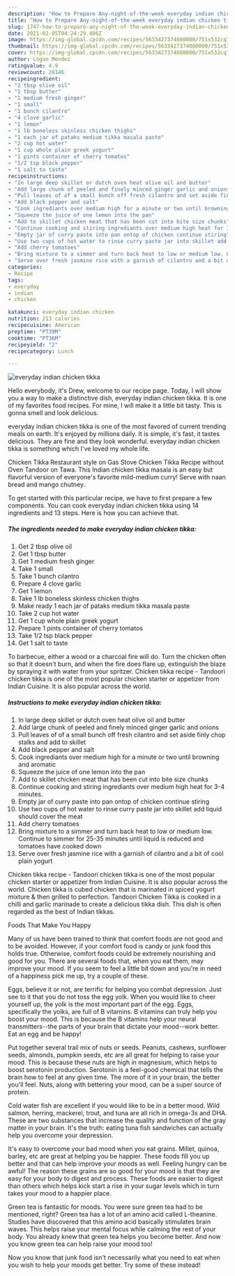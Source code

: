 ```yaml
---
description: "How to Prepare Any-night-of-the-week everyday indian chicken tikka"
title: "How to Prepare Any-night-of-the-week everyday indian chicken tikka"
slug: 1747-how-to-prepare-any-night-of-the-week-everyday-indian-chicken-tikka
date: 2021-02-05T04:24:29.406Z
image: https://img-global.cpcdn.com/recipes/5633427374080000/751x532cq70/everyday-indian-chicken-tikka-recipe-main-photo.jpg
thumbnail: https://img-global.cpcdn.com/recipes/5633427374080000/751x532cq70/everyday-indian-chicken-tikka-recipe-main-photo.jpg
cover: https://img-global.cpcdn.com/recipes/5633427374080000/751x532cq70/everyday-indian-chicken-tikka-recipe-main-photo.jpg
author: Logan Mendez
ratingvalue: 4.9
reviewcount: 28146
recipeingredient:
- "2 tbsp olive oil"
- "1 tbsp butter"
- "1 medium fresh ginger"
- "1 small"
- "1 bunch cilantro"
- "4 clove garlic"
- "1 lemon"
- "1 lb boneless skinless chicken thighs"
- "1 each jar of pataks medium tikka masala paste"
- "2 cup hot water"
- "1 cup whole plain greek yogurt"
- "1 pints container of cherry tomatos"
- "1/2 tsp black pepper"
- "1 salt to taste"
recipeinstructions:
- "In large deep skillet or dutch oven heat olive oil and butter"
- "Add large chunk of peeled and finely minced ginger garlic and onions"
- "Pull leaves of of a small bunch off fresh cilantro and set aside finly chop stalks and add to skillet"
- "Add black pepper and salt"
- "Cook ingrediants over medium high for a minute or two until browning and aromatic"
- "Squeeze the juice of one lemon into the pan"
- "Add to skillet chicken meat that has been cut into bite size chunks"
- "Continue cooking and stiring ingrediants over medium high heat for 3-4 minutes."
- "Empty jar of curry paste into pan ontop of chicken continue stiring"
- "Use two cups of hot water to rinse curry paste jar into skillet add liquid should cover the meat"
- "Add cherry tomatoes"
- "Bring mixture to a simmer and turn back heat to low or medium low. Continue to simmer for 25-35 minutes until liquid is reduced and tomatoes have cooked down"
- "Serve over fresh jasmine rice with a garnish of cilantro and a bit of cool plain yogurt"
categories:
- Recipe
tags:
- everyday
- indian
- chicken

katakunci: everyday indian chicken 
nutrition: 213 calories
recipecuisine: American
preptime: "PT39M"
cooktime: "PT36M"
recipeyield: "2"
recipecategory: Lunch

---
```



![everyday indian chicken tikka](https://img-global.cpcdn.com/recipes/5633427374080000/751x532cq70/everyday-indian-chicken-tikka-recipe-main-photo.jpg)

Hello everybody, it's Drew, welcome to our recipe page. Today, I will show you a way to make a distinctive dish, everyday indian chicken tikka. It is one of my favorites food recipes. For mine, I will make it a little bit tasty. This is gonna smell and look delicious.

everyday indian chicken tikka is one of the most favored of current trending meals on earth. It's enjoyed by millions daily. It is simple, it's fast, it tastes delicious. They are fine and they look wonderful. everyday indian chicken tikka is something which I've loved my whole life.

Chicken Tikka Restaurant style on Gas Stove Chicken Tikka Recipe without Oven Tandoor on Tawa. This Indian chicken tikka masala is an easy but flavorful version of everyone&#39;s favorite mild-medium curry! Serve with naan bread and mango chutney.


To get started with this particular recipe, we have to first prepare a few components. You can cook everyday indian chicken tikka using 14 ingredients and 13 steps. Here is how you can achieve that.

<!--inarticleads1-->

##### The ingredients needed to make everyday indian chicken tikka:

1. Get 2 tbsp olive oil
1. Get 1 tbsp butter
1. Get 1 medium fresh ginger
1. Take 1 small
1. Take 1 bunch cilantro
1. Prepare 4 clove garlic
1. Get 1 lemon
1. Take 1 lb boneless skinless chicken thighs
1. Make ready 1 each jar of pataks medium tikka masala paste
1. Take 2 cup hot water
1. Get 1 cup whole plain greek yogurt
1. Prepare 1 pints container of cherry tomatos
1. Take 1/2 tsp black pepper
1. Get 1 salt to taste


To barbecue, either a wood or a charcoal fire will do. Turn the chicken often so that it doesn&#39;t burn, and when the fire does flare up, extinguish the blaze by spraying it with water from your spritzer. Chicken tikka recipe - Tandoori chicken tikka is one of the most popular chicken starter or appetizer from Indian Cuisine. It is also popular across the world. 

<!--inarticleads2-->

##### Instructions to make everyday indian chicken tikka:

1. In large deep skillet or dutch oven heat olive oil and butter
1. Add large chunk of peeled and finely minced ginger garlic and onions
1. Pull leaves of of a small bunch off fresh cilantro and set aside finly chop stalks and add to skillet
1. Add black pepper and salt
1. Cook ingrediants over medium high for a minute or two until browning and aromatic
1. Squeeze the juice of one lemon into the pan
1. Add to skillet chicken meat that has been cut into bite size chunks
1. Continue cooking and stiring ingrediants over medium high heat for 3-4 minutes.
1. Empty jar of curry paste into pan ontop of chicken continue stiring
1. Use two cups of hot water to rinse curry paste jar into skillet add liquid should cover the meat
1. Add cherry tomatoes
1. Bring mixture to a simmer and turn back heat to low or medium low. Continue to simmer for 25-35 minutes until liquid is reduced and tomatoes have cooked down
1. Serve over fresh jasmine rice with a garnish of cilantro and a bit of cool plain yogurt


Chicken tikka recipe - Tandoori chicken tikka is one of the most popular chicken starter or appetizer from Indian Cuisine. It is also popular across the world. Chicken tikka is cubed chicken that is marinated in spiced yogurt mixture &amp; then grilled to perfection. Tandoori Chicken Tikka is cooked in a chilli and garlic marinade to create a delicious tikka dish. This dish is often regarded as the best of Indian tikkas. 

Foods That Make You Happy


Many of us have been trained to think that comfort foods are not good and to be avoided. However, if your comfort food is candy or junk food this holds true. Otherwise, comfort foods could be extremely nourishing and good for you. There are several foods that, when you eat them, may improve your mood. If you seem to feel a little bit down and you're in need of a happiness pick me up, try a couple of these.

Eggs, believe it or not, are terrific for helping you combat depression. Just see to it that you do not toss the egg yolk. When you would like to cheer yourself up, the yolk is the most important part of the egg. Eggs, specifically the yolks, are full of B vitamins. B vitamins can truly help you boost your mood. This is because the B vitamins help your neural transmitters--the parts of your brain that dictate your mood--work better. Eat an egg and be happy!

Put together several trail mix of nuts or seeds. Peanuts, cashews, sunflower seeds, almonds, pumpkin seeds, etc are all great for helping to raise your mood. This is because these nuts are high in magnesium, which helps to boost serotonin production. Serotonin is a feel-good chemical that tells the brain how to feel at any given time. The more of it in your brain, the better you'll feel. Nuts, along with bettering your mood, can be a super source of protein.

Cold water fish are excellent if you would like to be in a better mood. Wild salmon, herring, mackerel, trout, and tuna are all rich in omega-3s and DHA. These are two substances that increase the quality and function of the gray matter in your brain. It's the truth: eating tuna fish sandwiches can actually help you overcome your depression. 

It's easy to overcome your bad mood when you eat grains. Millet, quinoa, barley, etc are great at helping you be happier. These foods fill you up better and that can help improve your moods as well. Feeling hungry can be awful! The reason these grains are so good for your mood is that they are easy for your body to digest and process. These foods are easier to digest than others which helps kick start a rise in your sugar levels which in turn takes your mood to a happier place.

Green tea is fantastic for moods. You were sure green tea had to be mentioned, right? Green tea has a lot of an amino acid called L-theanine. Studies have discovered that this amino acid basically stimulates brain waves. This helps raise your mental focus while calming the rest of your body. You already knew that green tea helps you become better. And now you know green tea can help raise your mood too!

Now you know that junk food isn't necessarily what you need to eat when you wish to help your moods get better. Try some of these instead!

